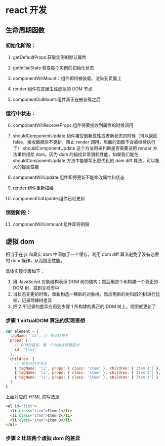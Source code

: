 # react 开发

## 生命周期函数

### 初始化阶段：

1. getDefaultProps:获取实例的默认属性

2. getInitialState:获取每个实例的初始化状态

3. componentWillMount：组件即将被装载、渲染到页面上

4. render:组件在这里生成虚拟的 DOM 节点

5. componentDidMount:组件真正在被装载之后

### 运行中状态：

6. componentWillReceiveProps:组件将要接收到属性的时候调用

7. shouldComponentUpdate:组件接受到新属性或者新状态的时候（可以返回 false，接收数据后不更新，阻止 render 调用，后面的函数不会被继续执行了）
   shouldComponentUpdate 这个方法用来判断是否需要调用 render 方法重新描绘 dom。因为 dom 的描绘非常消耗性能，如果我们能在 shouldComponentUpdate 方法中能够写出更优化的 dom diff 算法，可以极大的提高性能

8. componentWillUpdate:组件即将更新不能修改属性和状态

9. render:组件重新描绘

10. componentDidUpdate:组件已经更新

### 销毁阶段：

11. componentWillUnmount:组件即将销毁

## 虚拟 dom

相当于在 js 和真实 dom 中间加了一个缓存，利用 dom diff 算法避免了没有必要的 dom 操作，从而提高性能。

具体实现步骤如下：

1. 用 JavaScript 对象结构表示 DOM 树的结构；然后用这个树构建一个真正的 DOM 树，插到文档当中
2. 当状态变更的时候，重新构造一棵新的对象树。然后用新的树和旧的树进行比较，记录两棵树差异
3. 把 2 所记录的差异应用到步骤 1 所构建的真正的 DOM 树上，视图就更新了

### 步骤 1 virtualDOM 算法的实现思想

```js
var element = {
  tagName: 'ul', // 节点标签名
  props: {
    // DOM的属性，用一个对象存储键值对
    id: 'list'
  },
  children: [
    // 该节点的子节点
    { tagName: 'li', props: { class: 'item' }, children: ['Item 1'] },
    { tagName: 'li', props: { class: 'item' }, children: ['Item 2'] },
    { tagName: 'li', props: { class: 'item' }, children: ['Item 3'] }
  ]
}
```

上面对应的 HTML 的写法是:

```html
<ul id="list">
  <li class="item">Item 1</li>
  <li class="item">Item 2</li>
  <li class="item">Item 3</li>
</ul>
```

### 步骤 2 比较两个虚拟 dom 的差异

